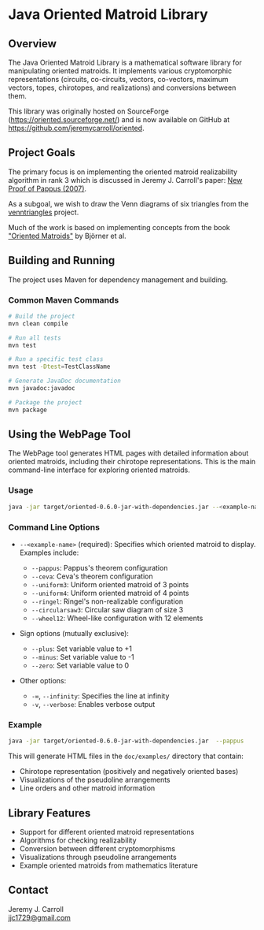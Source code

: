 # Java Oriented Matroid Library

## Overview

The Java Oriented Matroid Library is a mathematical software library for manipulating oriented matroids. It implements various cryptomorphic representations (circuits, co-circuits, vectors, co-vectors, maximum vectors, topes, chirotopes, and realizations) and conversions between them.

This library was originally hosted on SourceForge (https://oriented.sourceforge.net/) and is now available on GitHub at https://github.com/jeremycarroll/oriented.

## Project Goals

The primary focus is on implementing the oriented matroid realizability algorithm in rank 3 which is 
discussed in Jeremy J. Carroll's paper: [New Proof of Pappus (2007)](http://arxiv.org/PS_cache/arxiv/pdf/0704/0704.3424v2.pdf).

As a subgoal, we wish to draw the Venn diagrams of six triangles from the [venntriangles](https://github.com/jeremycarroll/venntriangles) project.

Much of the work is based on implementing concepts from the book ["Oriented Matroids"](https://www.cambridge.org/catalogue/catalogue.asp?isbn=052177750X) by Björner et al.

## Building and Running

The project uses Maven for dependency management and building.

### Common Maven Commands

```bash
# Build the project
mvn clean compile

# Run all tests
mvn test

# Run a specific test class
mvn test -Dtest=TestClassName

# Generate JavaDoc documentation
mvn javadoc:javadoc

# Package the project
mvn package
```

## Using the WebPage Tool

The WebPage tool generates HTML pages with detailed information about oriented matroids, including their chirotope representations. This is the main command-line interface for exploring oriented matroids.

### Usage

```bash
java -jar target/oriented-0.6.0-jar-with-dependencies.jar --<example-name> [options]
```

### Command Line Options

- `--<example-name>` (required): Specifies which oriented matroid to display. Examples include:
  - `--pappus`: Pappus's theorem configuration
  - `--ceva`: Ceva's theorem configuration
  - `--uniform3`: Uniform oriented matroid of 3 points
  - `--uniform4`: Uniform oriented matroid of 4 points
  - `--ringel`: Ringel's non-realizable configuration
  - `--circularsaw3`: Circular saw diagram of size 3
  - `--wheel12`: Wheel-like configuration with 12 elements

- Sign options (mutually exclusive):
  - `--plus`: Set variable value to +1
  - `--minus`: Set variable value to -1
  - `--zero`: Set variable value to 0

- Other options:
  - `-∞`, `--infinity`: Specifies the line at infinity
  - `-v`, `--verbose`: Enables verbose output

### Example

```bash
java -jar target/oriented-0.6.0-jar-with-dependencies.jar  --pappus
```

This will generate HTML files in the `doc/examples/` directory that contain:
- Chirotope representation (positively and negatively oriented bases)
- Visualizations of the pseudoline arrangements
- Line orders and other matroid information

## Library Features

- Support for different oriented matroid representations
- Algorithms for checking realizability
- Conversion between different cryptomorphisms
- Visualizations through pseudoline arrangements
- Example oriented matroids from mathematics literature

## Contact

Jeremy J. Carroll  
jjc1729@gmail.com